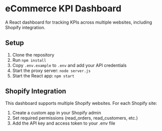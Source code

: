 # eCommerce KPI Dashboard

A React dashboard for tracking KPIs across multiple websites, including Shopify integration.

## Setup

1. Clone the repository
2. Run `npm install`
3. Copy `.env.example` to `.env` and add your API credentials
4. Start the proxy server: `node server.js`
5. Start the React app: `npm start`

## Shopify Integration

This dashboard supports multiple Shopify websites. For each Shopify site:

1. Create a custom app in your Shopify admin
2. Set required permissions (read_orders, read_customers, etc.)
3. Add the API key and access token to your .env file
